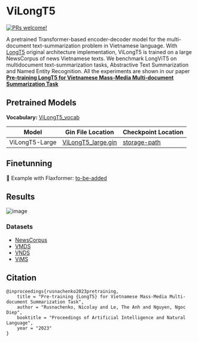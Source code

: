 # ViLongT5
[![PRs welcome!](https://img.shields.io/badge/PRs-welcome-brightgreen.svg)]()

A pretrained Transformer-based encoder-decoder model for the
multi-document text-summarization
problem in Vietnamese language.
With [LongT5](https://github.com/google/flaxformer) original architecture
implementation,
ViLongT5 is trained on a large NewsCorpus of news Vietnamese texts.
We benchmark LongViT5 on multidocument text-summarization tasks,
Abstractive Text Summarization and Named Entity Recognition.
All the experiments are shown in our paper
**[Pre-training LongT5 for Vietnamese Mass-Media
Multi-document Summarization Task]()**


## Pretrained Models
**Vocabulary:**
[ViLongT5_vocab](sentencepiece-model/vietnam.vocab)

Model        | Gin File Location                                                                  | Checkpoint Location|
------------ | ---------------------------------------------------------------------------------- | -------------------|
ViLongT5-Large | [ViLongT5_large.gin]() | [storage-path]() |

## Finetunning

📄 Example with Flaxformer: [to-be-added]()


## Results

![image](https://user-images.githubusercontent.com/14871187/232292497-0f16fc97-1eac-49cb-b2b4-feb8629224db.png)


### Datasets
- [NewsCorpus](https://github.com/binhvq/news-corpus)
- [VMDS](https://github.com/lupanh/VietnameseMDS)
- [VNDS](https://github.com/ThanhChinhBK/vietnews)
- [ViMS](https://github.com/CLC-HCMUS/ViMs-Dataset)

## Citation
```
@inproceedings{rusnachenko2023pretraining,
    title = "Pre-training {LongT5} for Vietnamese Mass-Media Multi-document Summarization Task",
    author = "Rusnachenko, Nicolay and Le, The Anh and Nguyen, Ngoc Diep",
    booktitle = "Proceedings of Artificial Intelligence and Natural Language",
    year = "2023"
}
```
